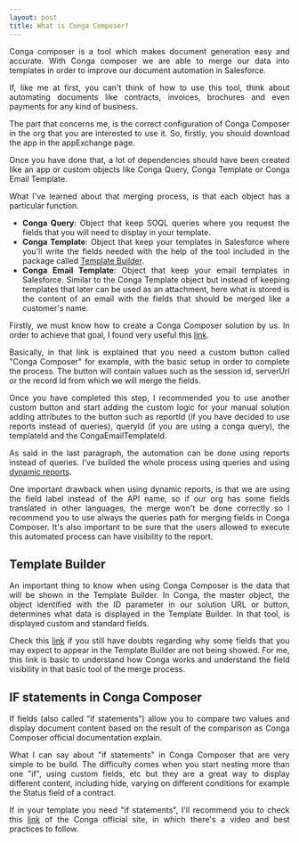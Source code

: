 ```yaml
---
layout: post
title: What is Conga Composer?
---
```


<div style="text-align:justify;">
<p>Conga composer is a tool which makes document generation easy and accurate. With Conga composer we are able to merge our data into templates in order to improve our document automation in Salesforce.</p>

<p>If, like me at first, you can't think of how to use this tool, think about automating documents like contracts, invoices, brochures and even payments for any kind of business.</p>

<p>The part that concerns me, is the correct configuration of Conga Composer in the org that you are interested to use it. So, firstly, you should download the app in the appExchange page.</p>

<p>Once you have done that, a lot of dependencies should have been created like an app or custom objects like Conga Query, Conga Template or Conga Email Template. </p>

<p>What I've learned about that merging process, is that each object has a particular function.</p>
	<ul>
		<li><span span style="font-weight:bold;">Conga Query</span>: Object that keep SOQL queries where you request the fields that you will need to display in your template.</li>
		<li><span span style="font-weight:bold;">Conga Template</span>: Object that keep your templates in Salesforce where you'll write the fields needed with the help of the tool included in the package called <a href="https://support.getconga.com/Conga_Composer/Creating_Composer_Templates/Composer_Template_Basics/03_The_Template_Builder">Template Builder</a>.</li>
		<li><span style="font-weight:bold;">Conga Email Template</span>: Object that keep your email templates in Salesforce. Similar to the Conga Template object but instead of keeping templates that later can be used as an attachment, here what is stored is the content of an email with the fields that should be merged like a customer's name.</li>
	</ul>

<p>Firstly, we must know how to create a Conga Composer solution by us. In order to achieve that goal, I found very useful this <a href="https://support.getconga.com/Conga_Composer/Building_Composer_Solutions/Using_Composer/02_Create_a_Conga_Composer_Solution_Manually">link</a>.</p>

<p>Basically, in that link is explained that you need a custom button called "Conga Composer" for example, with the basic setup in order to complete the process. The button will contain values such as the session id, serverUrl or the record Id from which we will merge the fields.</p>

<p>Once you have completed this step, I recommended you to use another custom button and start adding the custom logic for your manual solution adding attributes to the button such as reportId (if you have decided to use reports instead of queries), queryId (if you are using a conga query), the templateId and the CongaEmailTemplateId.</p>

<p>As said in the last paragraph, the automation can be done using reports instead of queries. I've builded the whole process using queries and using <a href="https://support.getconga.com/Conga_Composer/Gathering_Data_for_Composer/Data_Gathering_Basics/Dynamically_Filter_Reports_and_Queries_with_pv_values">dynamic reports</a>.</p>

<p>One important drawback when using dynamic reports, is that we are using the field label instead of the API name, so if our org has some fields translated in other languages, the merge won't be done correctly so I recommend you to use always the queries path for merging fields in Conga Composer. It's also important to be sure that the users allowed to execute this automated process can have visibility to the report.</p>

<h2>Template Builder</h2>

<p>An important thing to know when using Conga Composer is the data that will be shown in the Template Builder. In Conga, the master object, the object identified with the ID parameter in our solution URL or button, determines what data is displayed in the Template Builder. In that tool, is displayed custom and standard fields.</p>

<p> Check this <a href="https://support.getconga.com/Conga_Composer/Creating_Composer_Templates/Composer_Template_Basics/04_About_Data_in_the_Template_Builder">link</a> if you still have doubts regarding why some fields that you may expect to appear in the Template Builder are not being showed. For me, this link is basic to understand how Conga works and understand the field visibility in that basic tool of the merge process. </p> 

<h2>IF statements in Conga Composer</h2>

<p>If fields (also called “if statements”) allow you to compare two values and display document content based on the result of the comparison as Conga Composer official documentation explain.</p>

<p> What I can say about "if statements" in Conga Composer that are very simple to be build. The difficulty comes when you start nesting more than one "if", using custom fields, etc but they are a great way to display different content, including hide, varying on different conditions for example the Status field of a contract.</p>

<p>If in your template you need "if statements", I'll recommend you to check this <a href="https://support.getconga.com/Conga_Composer/Creating_Composer_Templates/Word_Templates/Advanced_Word_Templates/How_to_Create_IF_Fields_in_a_Microsoft_Word_Template">link</a> of the Conga official site, in which there's a video and best practices to follow.</p>
</div>